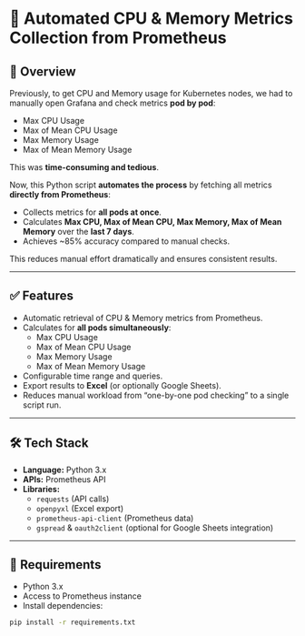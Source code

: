 # 🚀 Automated CPU & Memory Metrics Collection from Prometheus

## 📌 Overview
Previously, to get CPU and Memory usage for Kubernetes nodes, we had to manually open Grafana and check metrics **pod by pod**:
- Max CPU Usage
- Max of Mean CPU Usage
- Max Memory Usage
- Max of Mean Memory Usage  

This was **time-consuming and tedious**.  

Now, this Python script **automates the process** by fetching all metrics **directly from Prometheus**:
- Collects metrics for **all pods at once**.
- Calculates **Max CPU, Max of Mean CPU, Max Memory, Max of Mean Memory** over the **last 7 days**.
- Achieves ~85% accuracy compared to manual checks.  

This reduces manual effort dramatically and ensures consistent results.

---

## ✅ Features
- Automatic retrieval of CPU & Memory metrics from Prometheus.
- Calculates for **all pods simultaneously**:
  - Max CPU Usage
  - Max of Mean CPU Usage
  - Max Memory Usage
  - Max of Mean Memory Usage
- Configurable time range and queries.
- Export results to **Excel** (or optionally Google Sheets).
- Reduces manual workload from “one-by-one pod checking” to a single script run.

---

## 🛠️ Tech Stack
- **Language:** Python 3.x
- **APIs:** Prometheus API
- **Libraries:**
  - `requests` (API calls)
  - `openpyxl` (Excel export)
  - `prometheus-api-client` (Prometheus data)
  - `gspread` & `oauth2client` (optional for Google Sheets integration)

---

## 🔑 Requirements
- Python 3.x
- Access to Prometheus instance
- Install dependencies:
```bash
pip install -r requirements.txt
